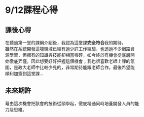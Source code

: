 # 9/12課程心得

## 課後心得         

在聽過第一堂的課綱介紹後，我認為這堂課**完全符合**我的期待，               
雖然在系統開發這塊領域已經有過少許工作經驗，也透過不少網路資                       
源學習，但擁有的知識與技能卻相當零碎，如今終於有機會從底層開              
始徹底弄懂，因此想要好好把握這個機會；我也很喜歡老師上課的氛                
圍，是政大老師中比較少見的，非常期待能跟老師合作，最後希望能              
順利加簽到這堂課...          



## 未來期許
藉由這次機會把該會的技術從頭學起，徹底精通同時培養開發人員的能         
力及思維。   